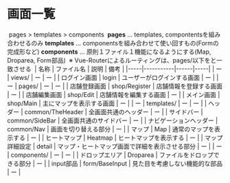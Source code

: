 # 画面一覧
​
pages > templates > components
​
**pages** ... templates, compontentsを組み合わせるのみ
**templates** ... componentsを組み合わせて使い回すもの(Formの完成形など)
**components** ... 原則１ファイル１機能になるようにする(Map, Droparea, Form部品)
​
※ Vue-Routerによるルーティングは、pages/以下をと一致させる
​
| 名称 | ファイル名 | 説明 | 備考 |
|-----|-----------|------|-----|
| ー | views/ | ー | ー |
| ログイン画面 | login | ユーザーがログインする画面 | ー |
| ー | pages/ | ー | ー |
| 店舗登録画面 | shop/Register | 店舗情報を登録する画面 | ー |
| 店舗編集画面 | shop/Edit | 店舗情報を編集する画面 | ー |
| メイン画面 | shop/Main | 主にマップを表示する画面 | ー |
| ー | templates/ | ー | ー |
| ヘッダー | common/TheHeader | 全画面共通のヘッダー | ー |
| サイドバー | common/SideBar | 全画面共通のサイドバー | ー |
| ナビゲーションヘッダー | common/Nav | 画面を切り替える部分 | ー |
| マップ | Map | 通常のマップを表示する | ー |
| ヒートマップ | Heatmap | ヒートマップを表示する | ー |
| マップ詳細設定 | detail | マップ・ヒートマップ画面で詳細を表示させる部分 | ー |
| ー | components/ | ー | ー |
| ドロップエリア | Droparea | ファイルをドロップできる部分 | ー |
| input部品 | form/BaseInput | 見た目を考慮しない機能的な部品 | ー |
